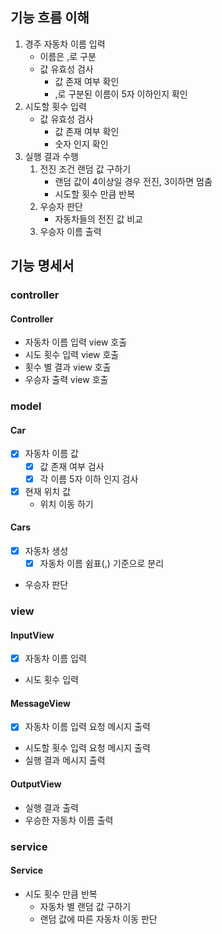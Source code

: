 ## 기능 흐름 이해

1. 경주 자동차 이름 입력
    - 이름은 ,로 구분
    - 값 유효성 검사
        - 값 존재 여부 확인
        - ,로 구분된 이름이 5자 이하인지 확인
2. 시도할 횟수 입력
    - 값 유효성 검사
        - 값 존재 여부 확인
        - 숫자 인지 확인
3. 실행 결과 수행
    1. 전진 조건 랜덤 값 구하기
        - 랜덤 값이 4이상일 경우 전진, 3이하면 멈춤
        - 시도할 횟수 만큼 반복
    2. 우승자 판단
        - 자동차들의 전진 값 비교
    3. 우승자 이름 출력

## 기능 명세서

### controller
#### Controller
- 자동차 이름 입력 view 호출
- 시도 횟수 입력 view 호출
- 횟수 별 결과 view 호출
- 우승자 출력 view 호출


### model
#### Car
- [x] 자동차 이름 값
  - [x] 값 존재 여부 검사
  - [x] 각 이름 5자 이하 인지 검사
- [x] 현재 위치 값
  - 위치 이동 하기 
  
#### Cars
- [x] 자동차 생성
  - [x] 자동차 이름 쉼표(,) 기준으로 분리
- 우승자 판단

### view
#### InputView
- [x] 자동차 이름 입력
- 시도 횟수 입력

#### MessageView
- [x] 자동차 이름 입력 요청 메시지 출력
- 시도할 횟수 입력 요청 메시지 출력
- 실행 결과 메시지 출력

#### OutputView
- 실행 결과 출력
- 우승한 자동차 이름 출력

### service
#### Service
- 시도 횟수 만큼 반복
    - 자동차 별 랜덤 값 구하기
    - 랜덤 값에 따른 자동차 이동 판단
